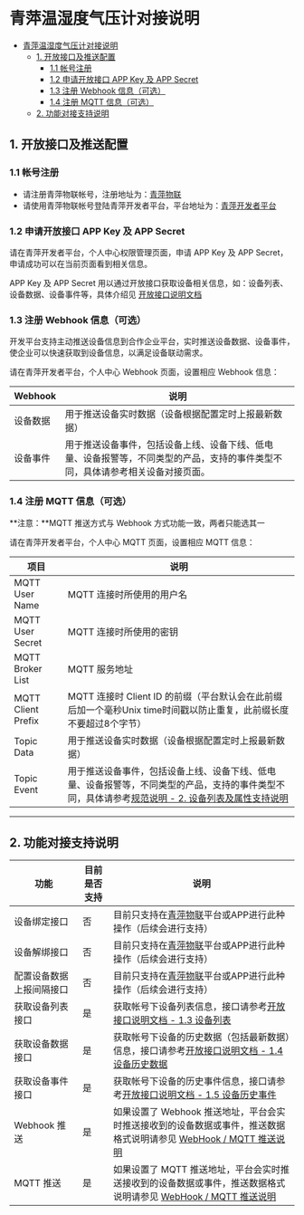 # 青萍温湿度气压计对接说明

- [青萍温湿度气压计对接说明](#青萍温湿度气压计对接说明)
  - [1. 开放接口及推送配置](#1-开放接口及推送配置)
    - [1.1 帐号注册](#11-帐号注册)
    - [1.2 申请开放接口 APP Key 及 APP Secret](#12-申请开放接口-app-key-及-app-secret)
    - [1.3 注册 Webhook 信息（可选）](#13-注册-webhook-信息可选)
    - [1.4 注册 MQTT 信息（可选）](#14-注册-mqtt-信息可选)
  - [2. 功能对接支持说明](#2-功能对接支持说明)

## 1. 开放接口及推送配置

### 1.1 帐号注册

- 请注册青萍物联帐号，注册地址为：[青萍物联](https://qingpingiot.com/)
- 请使用青萍物联帐号登陆青萍开发者平台，平台地址为：[青萍开发者平台](https://developers.qingping.co/)

### 1.2 申请开放接口 APP Key 及 APP Secret

请在青萍开发者平台，个人中心权限管理页面，申请 APP Key 及 APP Secret，申请成功可以在当前页面看到相关信息。

APP Key 及 APP Secret 用以通过开放接口获取设备相关信息，如：设备列表、设备数据、设备事件等，具体介绍见 [开放接口说明文档](/main/openApi)

### 1.3 注册 Webhook 信息（可选）

开发平台支持主动推送设备信息到合作企业平台，实时推送设备数据、设备事件，使企业可以快速获取到设备信息，以满足设备联动需求。

请在青萍开发者平台，个人中心 Webhook 页面，设置相应 Webhook 信息：

| Webhook  | 说明                                                                                                                           |
| -------- | ------------------------------------------------------------------------------------------------------------------------------ |
| 设备数据 | 用于推送设备实时数据（设备根据配置定时上报最新数据）                                                                           |
| 设备事件 | 用于推送设备事件，包括设备上线、设备下线、低电量、设备报警等，不同类型的产品，支持的事件类型不同，具体请参考相关设备对接页面。 |

### 1.4 注册 MQTT 信息（可选）

**注意：**MQTT 推送方式与 Webhook 方式功能一致，两者只能选其一

请在青萍开发者平台，个人中心 MQTT 页面，设置相应 MQTT 信息：

| 项目               | 说明                                                                                                                                                                                             |
| ------------------ | ------------------------------------------------------------------------------------------------------------------------------------------------------------------------------------------------ |
| MQTT User Name     | MQTT 连接时所使用的用户名                                                                                                                                                                        |
| MQTT User Secret   | MQTT 连接时所使用的密钥                                                                                                                                                                          |
| MQTT Broker List   | MQTT 服务地址                                                                                                                                                                                    |
| MQTT Client Prefix | MQTT 连接时 Client ID 的前缀（平台默认会在此前缀后加一个毫秒Unix time时间戳以防止重复，此前缀长度不要超过8个字节）                                                                               |
| Topic Data         | 用于推送设备实时数据（设备根据配置定时上报最新数据）                                                                                                                                             |
| Topic Event        | 用于推送设备事件，包括设备上线、设备下线、低电量、设备报警等，不同类型的产品，支持的事件类型不同，具体请参考[规范说明 - 2. 设备列表及属性支持说明](/main/specification#2-设备列表及属性支持说明) |

------

## 2. 功能对接支持说明

| 功能                     | 目前是否支持 | 说明                                                                                                                               |
| ------------------------ | ------------ | ---------------------------------------------------------------------------------------------------------------------------------- |
| 设备绑定接口             | 否           | 目前只支持在[青萍物联](https://qingpingiot.com/)平台或APP进行此种操作（后续会进行支持）                                            |
| 设备解绑接口             | 否           | 目前只支持在[青萍物联](https://qingpingiot.com/)平台或APP进行此种操作（后续会进行支持）                                            |
| 配置设备数据上报间隔接口 | 否           | 目前只支持在[青萍物联](https://qingpingiot.com/)平台或APP进行此种操作（后续会进行支持）                                            |
| 获取设备列表接口         | 是           | 获取帐号下设备列表信息，接口请参考[开放接口说明文档 - 1.3 设备列表](/main/openApi#13-设备列表)                                     |
| 获取设备数据接口         | 是           | 获取帐号下设备的历史数据（包括最新数据）信息，接口请参考[开放接口说明文档 - 1.4 设备历史数据](/main/openApi#14-设备历史数据)       |
| 获取设备事件接口         | 是           | 获取帐号下设备的历史事件信息，接口请参考[开放接口说明文档 - 1.5 设备历史事件](/main/openApi#15-设备历史事件)                       |
| Webhook 推送             | 是           | 如果设置了 Webhook 推送地址，平台会实时推送接收到的设备数据或事件，推送数据格式说明请参见 [WebHook / MQTT 推送说明](/main/webhook) |
| MQTT 推送                | 是           | 如果设置了 MQTT 推送地址，平台会实时推送接收到的设备数据或事件，推送数据格式说明请参见 [WebHook / MQTT 推送说明](/main/webhook)    |
